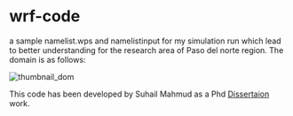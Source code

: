 # wrf-code
a sample namelist.wps and namelistinput for my simulation run which lead to better understanding for the research area of Paso del norte region. The domain is as follows:


![thumbnail_dom](https://user-images.githubusercontent.com/18476138/148456386-9e9267ac-d438-4666-a9ef-fa0288344918.png)

This code has been developed by Suhail Mahmud as a Phd [Dissertaion](https://www.proquest.com/docview/2488598045?pq-origsite=gscholar&fromopenview=true) work.
